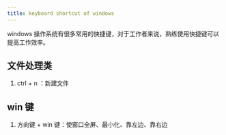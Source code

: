 ```yaml
---
title: keyboard shortcut of windows
---
```


windows 操作系统有很多常用的快捷键，对于工作者来说，熟练使用快捷键可以提高工作效率。

## 文件处理类

1. ctrl + n ：新建文件

## win 键

1. 方向键 + win 键：使窗口全屏、最小化、靠左边、靠右边

